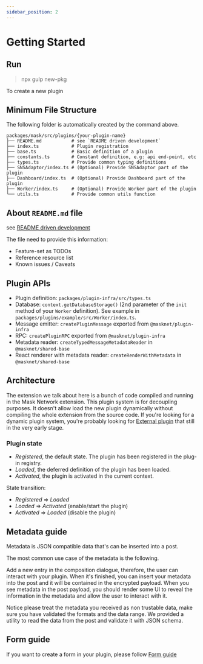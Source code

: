 ```yaml
---
sidebar_position: 2
---
```


# Getting Started

## Run

> npx gulp new-pkg

To create a new plugin

## Minimum File Structure

The following folder is automatically created by the command above.

```plaintext
packages/mask/src/plugins/{your-plugin-name}
├── README.md           # see `README driven development`
├── index.ts            # Plugin registration
├── base.ts             # Basic definition of a plugin
├── constants.ts        # Constant definition, e.g: api end-point, etc
├── types.ts            # Provide common typing definitions
├── SNSAdaptor/index.ts # (Optional) Provide SNSAdaptor part of the plugin
├── Dashboard/index.ts  # (Optional) Provide Dashboard part of the plugin
├── Worker/index.ts     # (Optional) Provide Worker part of the plugin
└── utils.ts            # Provide common utils function
```

## About `README.md` file

see [README driven development](https://tom.preston-werner.com/2010/08/23/readme-driven-development.html)

The file need to provide this information:

- Feature-set as TODOs
- Reference resource list
- Known issues / Caveats

## Plugin APIs

- Plugin definition: `packages/plugin-infra/src/types.ts`
- Database: `context.getDatabaseStorage()` (2nd parameter of the `init` method of your `Worker` definition). See example in `packages/plugins/example/src/Worker/index.ts`.
- Message emitter: `createPluginMessage` exported from `@masknet/plugin-infra`
- RPC: `createPluginRPC` exported from `@masknet/plugin-infra`
- Metadata reader: `createTypedMessageMetadataReader` in `@masknet/shared-base`
- React renderer with metadata reader: `createRenderWithMetadata` in `@masknet/shared-base`

## Architecture

The extension we talk about here is a bunch of code compiled and running in the Mask Network extension.
This plugin system is for decoupling purposes.
It doesn't allow load the new plugin dynamically without compiling the whole extension from the source code.
If you're looking for a dynamic plugin system,
you're probably looking for [External plugin][external-plugin] that still in the very early stage.

[external-plugin]: https://github.com/DimensionDev/Maskbook/pull/2621

### Plugin state

- _Registered_, the default state. The plugin has been registered in the plug-in registry.
- _Loaded_, the deferred definition of the plugin has been loaded.
- _Activated_, the plugin is activated in the current context.

State transition:

- _Registered_ => _Loaded_
- _Loaded_ => _Activated_ (enable/start the plugin)
- _Activated_ => _Loaded_ (disable the plugin)

## Metadata guide

Metadata is JSON compatible data that's can be inserted into a post.

The most common use case of the metadata is the following.

Add a new entry in the composition dialogue, therefore,
the user can interact with your plugin. When it's finished,
you can insert your metadata into the post and it will be contained in the encrypted payload.
When you see metadata in the post payload,
you should render some UI to reveal the information in the metadata and allow the user to interact with it.

Notice please treat the metadata you received as non trustable data,
make sure you have validated the formats and the data range.
We provided a utility to read the data from the post and validate it with JSON schema.

## Form guide

If you want to create a form in your plugin, please follow [Form guide](form-guide.md)
